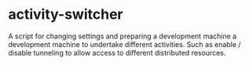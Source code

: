 # activity-switcher
A script for changing settings and preparing a development machine a development machine to undertake different activities. Such as enable / disable tunneling to allow access to different distributed resources.
